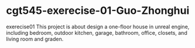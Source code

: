 # cgt545-exerecise-01-Guo-Zhonghui
exerecise01
This project is about design a one-floor house in unreal engine, including bedroom, outdoor kitchen, garage, bathroom, office, closets, and living room and graden.
